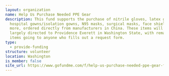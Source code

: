 ```yaml
---
layout: organization
name: Help Us Purchase Needed PPE Gear
description: This fund supports the purchase of nitrile gloves, latex gloves,
  hospital gowns/isolation gowns, N95 masks, surgical masks, face shields, and
  more, ordered directly from manufacturers in China. These items will be
  largely directed to Providence Everett in Washington State, with remaining
  items going to anyone who fills out a request form.
type:
  - provide-funding
structure: volunteer
location: Washington
is_member: false
site_url: https://www.gofundme.com/f/help-us-purchase-needed-ppe-gear-for-hospitals
---
```

